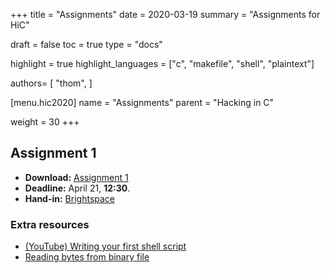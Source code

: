 +++
title = "Assignments"
date = 2020-03-19
summary = "Assignments for HiC"

draft = false
toc = true
type = "docs"

highlight = true
highlight_languages = ["c", "makefile", "shell", "plaintext"]

authors= [
  "thom",
]

[menu.hic2020]
  name = "Assignments"
  parent = "Hacking in C"

weight = 30
+++


## Assignment 1

* **Download:** [Assignment 1](assignment1.pdf)
* **Deadline:** April 21, **12:30**.
* **Hand-in:** [Brightspace](https://brightspace.ru.nl/d2l/le/calendar/88557/event/111680/detailsview#111680)

### Extra resources

* [(YouTube) Writing your first shell script](https://www.youtube.com/watch?v=eiBVlxxu3so)
* [Reading bytes from binary file](https://cboard.cprogramming.com/c-programming/84251-read-2-bytes-file.html)
